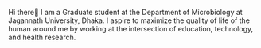 Hi there👋
I am a Graduate student at the Department of Microbiology at Jagannath University, Dhaka. I aspire to maximize the quality of life of the human around me by working at the intersection of education, technology, and health research.
